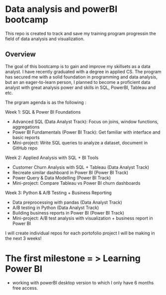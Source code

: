 # Data analysis and powerBI bootcamp
This repo is created to track and save my training program progressin the field of data analysis and visualization. 

## Overview 
The goal of this bootcamp is to gain and improve my skillsets as a data analyst. I have recently graduated with a degree in applied CS. The program has secured me with a solid foundation in programming
and data analysis, but an an eager-to-learn person, I planned to become a proficient data analyst with great analysis power and skills in SQL, PowerBI, Tableau and etc. 

The prgram agenda is as the following :

Week 1: SQL & Power BI Foundations
- Advanced SQL (Data Analyst Track): Focus on joins, window functions, aggregations
- Power BI Fundamentals (Power BI Track): Get familiar with interface and basic reports
- Mini-project: Write SQL queries to analyze a dataset, document in GitHub repo

Week 2: Applied Analysis with SQL + BI Tools
- Customer Churn Analysis with SQL + Tableau (Data Analyst Track)
- Recreate similar dashboard in Power BI (Power BI Track)
- Power Query & Data Modelling (Power BI Track)
- Mini-project: Compare Tableau vs Power BI churn dashboards

Week 3: Python & A/B Testing + Business Reporting
- Data preprocessing with pandas (Data Analyst Track)
- A/B testing in Python (Data Analyst Track)
- Building business reports in Power BI (Power BI Track)
- Mini-project: A/B test analysis with visualization + business report in Power BI


I will create individual repos for each portofolio project I will be making in the next 3 weeks!

# The first milestone = > Learning Power BI 

- working with powerBI desktop version to which I only have 6 months free access. 
